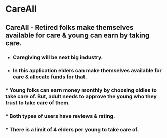 # CareAll
## CareAll - Retired folks make themselves available for care &amp; young can earn by taking care.
* ### Caregiving will be next big industry.
* ### In this application elders can make themselves available for care & allocate funds for that.
### * Young folks can earn money monthly by choosing oldies to take care of. But, adult needs to approve the young who they trust to take care of them.
### * Both types of users have reviews & rating.
### * There is a limit of 4 elders per young to take care of.
